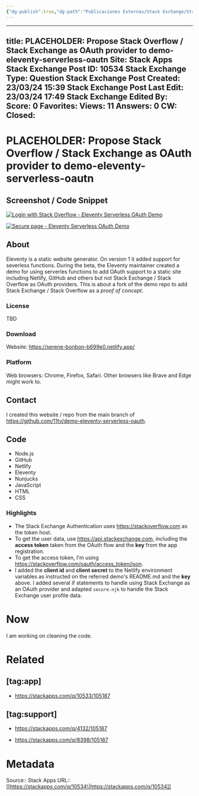 ```yaml
---
{"dg-publish":true,"dg-path":"Publicaciones Externas/Stack Exchange/Stack Apps/stackapps.com-10534.md","permalink":"/publicaciones-externas/stack-exchange/stack-apps/stackapps-com-10534/","hide":true,"noteIcon":"\"0\"","created":"2024-04-03T12:20:11.702-06:00","updated":"2024-04-05T16:43:26.641-06:00"}
---
```


---
title: PLACEHOLDER: Propose Stack Overflow / Stack Exchange as OAuth provider to demo-eleventy-serverless-oautn
Site: Stack Apps
Stack Exchange Post ID: 10534
Stack Exchange Type: Question
Stack Exchange Post Created: 23/03/24 15:39
Stack Exchange Post Last Edit: 23/03/24 17:49
Stack Exchange Edited By: 
Score: 0
Favorites: 
Views: 11
Answers: 0
CW: 
Closed: 
---
# PLACEHOLDER: Propose Stack Overflow / Stack Exchange as OAuth provider to demo-eleventy-serverless-oautn

<!-- thumbnail: https://i.stack.imgur.com/4QizM.png -->
<!-- version: 1.0 -->
<!-- tag: website -->
<!-- excerpt: This is about a GitHub fork of a static website generator demo to add Stack Exchange / Stack Overflow as a *proof of concept* -->

## Screenshot / Code Snippet

[![Login with Stack Overflow - Eleventy Serverless OAuth Demo][1]][1]

[![Secure page - Eleventy Serverless OAuth Demo][2]][2]

## About

Eleventy is a static website generator. On version 1 it added support for severless functions. During the beta, the Eleventy maintainer created a demo for using serverles functions to add OAuth support to a static site including Netlify, GitHub and others but not Stack Exchange / Stack Overflow as OAuth providers. This is about a fork of the demo repo to add Stack Exchange / Stack Overflow as a *proof of concept*.

### License

TBD

### Download

Website: https://serene-bonbon-b699e0.netlify.app/

### Platform

Web browsers: Chrome, Firefox, Safari. Other browsers like Brave and Edge might work to.

## Contact

I created this website / repo from the main branch of https://github.com/11ty/demo-eleventy-serverless-oauth.

## Code

- Node.js
- GitHub
- Netlify
- Eleventy
- Nunjucks
- JavaScript
- HTML
- CSS

### Highlights

- The Stack Exchange Authentication uses https://stackoverflow.com as the token host. 
- To get the user data, use https://api.stackexchange.com, including the **access token** taken from the OAuth flow and the **key** from the app registration.
- To get the access token, I'm using https://stackoverflow.com/oauth/access_token/json. 
- I added the **client id** and **client secret** to the Netlify environment variables as instructed on the referred demo's README.md and the **key** above. I added several if statements to handle using Stack Exchange as an OAuth provider and adapted `secure.njk` to handle the Stack Exchange user profile data.

# Now
I am working on cleaning the code.

# Related 

## [tag:app]

- https://stackapps.com/q/10533/105187

## [tag:support]

- https://stackapps.com/q/4132/105187
- https://stackapps.com/q/8398/105187


  [1]: https://i.stack.imgur.com/4QizM.png
  [2]: https://i.stack.imgur.com/2I1m9.png

# Metadata
Source:: Stack Apps
URL:: [[https://stackapps.com/q/10534\|https://stackapps.com/q/10534]]

